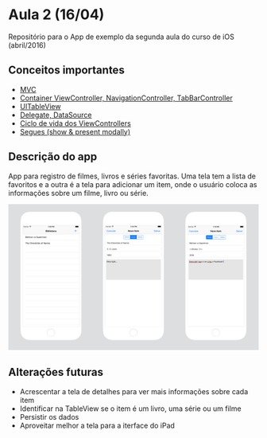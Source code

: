 # Aula 2 (16/04)
Repositório para o App de exemplo da segunda aula do curso de iOS (abril/2016)

## Conceitos importantes

* [MVC](https://developer.apple.com/library/ios/documentation/General/Conceptual/DevPedia-CocoaCore/MVC.html)
* [Container ViewController, NavigationController,  TabBarController](https://developer.apple.com/library/ios/documentation/UIKit/Reference/UIViewController_Class/)
* [UITableView](https://developer.apple.com/library/ios/documentation/UserExperience/Conceptual/TableView_iPhone/AboutTableViewsiPhone/AboutTableViewsiPhone.html#//apple_ref/doc/uid/TP40007451)
* [Delegate, DataSource](https://developer.apple.com/library/ios/documentation/UserExperience/Conceptual/TableView_iPhone/CreateConfigureTableView/CreateConfigureTableView.html#//apple_ref/doc/uid/TP40007451-CH6-SW40)
* [Ciclo de vida dos ViewControllers](https://developer.apple.com/library/ios/referencelibrary/GettingStarted/DevelopiOSAppsSwift/Lesson4.html)
* [Segues (show & present modally)](https://developer.apple.com/library/ios/recipes/xcode_help-IB_storyboard/Chapters/StoryboardSegue.html)

## Descrição do app

App para registro de filmes, livros e séries favoritas.
Uma tela tem a lista de favoritos e a outra é a tela para adicionar um item, onde o usuário coloca as informações sobre um filme, livro ou série.

![](https://raw.githubusercontent.com/emannuelOC/aula2/master/Images/screenShots.png)

## Alterações futuras

* Acrescentar a tela de detalhes para ver mais informações sobre cada item
* Identificar na TableView se o item é um livro, uma série ou um filme
* Persistir os dados
* Aproveitar melhor a tela para a iterface do iPad
